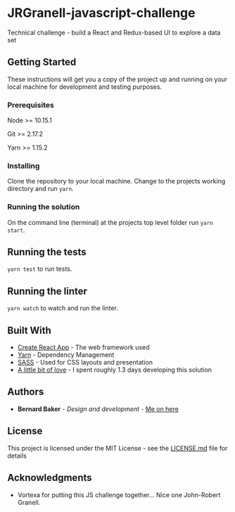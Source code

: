 # JRGranell-javascript-challenge

Technical challenge - build a React and Redux-based UI to explore a data set


## Getting Started

These instructions will get you a copy of the project up and running on your local machine for development and testing purposes.


### Prerequisites

Node >= 10.15.1

Git >= 2.17.2

Yarn >= 1.15.2


### Installing

Clone the repository to your local machine. Change to the projects working directory and run `yarn`.


### Running the solution

On the command line (terminal) at the projects top level folder run `yarn start`.


## Running the tests

`yarn test` to run tests.


## Running the linter

`yarn watch` to watch and run the linter.


## Built With

* [Create React App](https://github.com/facebook/create-react-app) - The web framework used
* [Yarn](https://yarnpkg.com/lang/en) - Dependency Management
* [SASS](https://sass-lang.com) - Used for CSS layouts and presentation
* [A little bit of love](http://bernard-baker.herokuapp.com/) - I spent roughly 1.3 days developing this solution


## Authors

* **Bernard Baker** - *Design and development* - [Me on here](https://github.com/bernardbaker)


## License

This project is licensed under the MIT License - see the [LICENSE.md](LICENSE.md) file for details

## Acknowledgments

* Vortexa for putting this JS challenge together... Nice one John-Robert Granell.

